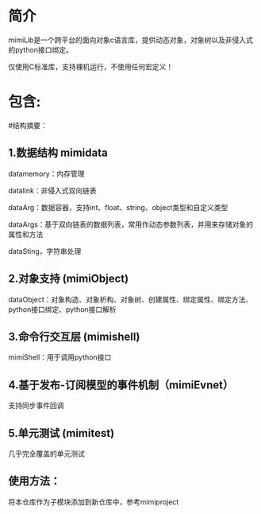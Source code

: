 # 简介
mimiLib是一个跨平台的面向对象c语言库，提供动态对象，对象树以及非侵入式的python接口绑定。

仅使用C标准库，支持裸机运行，不使用任何宏定义！
# 包含:

#结构摘要：

## 1.数据结构 mimidata
datamemory：内存管理

datalink：非侵入式双向链表

dataArg：数据容器，支持int、float、string、object类型和自定义类型

dataArgs：基于双向链表的数据列表，常用作动态参数列表，并用来存储对象的属性和方法

dataSting，字符串处理

## 2.对象支持 (mimiObject) 
dataObject：对象构造、对象析构、对象树、创建属性、绑定属性、绑定方法、python接口绑定、python接口解析

## 3.命令行交互层 (mimishell) 
mimiShell：用于调用python接口

## 4.基于发布-订阅模型的事件机制（mimiEvnet）
支持同步事件回调

## 5.单元测试 (mimitest) 
几乎完全覆盖的单元测试

## 使用方法：

将本仓库作为子模块添加到新仓库中，参考mimiproject
